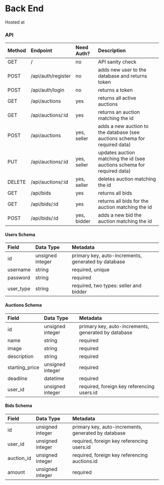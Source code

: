 # Back End

Hosted at 

### API
| Method | Endpoint           | Need Auth?  | Description                                                                |
| :----- | :----------------- | :---------- | :------------------------------------------------------------------------- | 
| GET    | /                  | no          | API sanity check                                                           |   
| POST   | /api/auth/register | no          | adds new user to the database and returns token                            |       
| POST   | /api/auth/login    | no          | returns a token                                                            |
| GET    | /api/auctions      | yes         | returns all active auctions                                                |
| GET    | /api/auctions/:id  | yes         | returns an auction matching the id                                         |
| POST   | /api/auctions      | yes, seller | adds a new auction to the database (see auctions schema for required data) |
| PUT    | /api/auctions/:id  | yes, seller | updates auction matching the id (see auctions schema for required data)    |
| DELETE | /api/auctions/:id  | yes, seller | deletes auction matching the id                                            |
| GET    | /api/bids          | yes         | returns all bids                                                           |
| GET    | /api/bids/:id      | yes         | returns all bids for the auction matching the id                           |
| POST   | /api/bids/:id      | yes, bidder | adds a new bid the auction matching the id                                 |


#### Users Schema
| Field     | Data Type        | Metadata                                            |
| :-------- | :----------------| :-------------------------------------------------- |
| id        | unsigned integer | primary key, auto-increments, generated by database |
| username  | string           | required, unique                                    |
| password  | string           | required                                            |
| user_type | string           | required, two types: seller and bidder              |

#### Auctions Schema

| Field          | Data Type        | Metadata                                            |
| :------------- | :----------------| :-------------------------------------------------- |
| id             | unsigned integer | primary key, auto-increments, generated by database |
| name           | string           | required                                            |
| image          | string           | required                                            |  
| description    | string           | required                                            |
| starting_price | unsigned integer | required                                            |
| deadline       | datetime         | required                                            |
| user_id        | unsigned integer | required, foreign key referencing users.id          |

#### Bids Schema

| Field      | Data Type        | Metadata                                            |
| :--------- | :----------------| :-------------------------------------------------- |
| id         | unsigned integer | primary key, auto-increments, generated by database |
| user_id    | unsigned integer | required, foreign key referencing users.id          |
| auction_id | unsigned integer | required, foreign key referencing auctions.id       |
| amount     | unsigned integer | required                                            |
